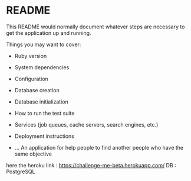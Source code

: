 # README

This README would normally document whatever steps are necessary to get the
application up and running.

Things you may want to cover:

* Ruby version

* System dependencies

* Configuration

* Database creation

* Database initialization

* How to run the test suite

* Services (job queues, cache servers, search engines, etc.)

* Deployment instructions

* ...
An application for help people to find another people who have the same objective 

here the heroku link : https://challenge-me-beta.herokuapp.com/ 
DB : PostgreSQL
